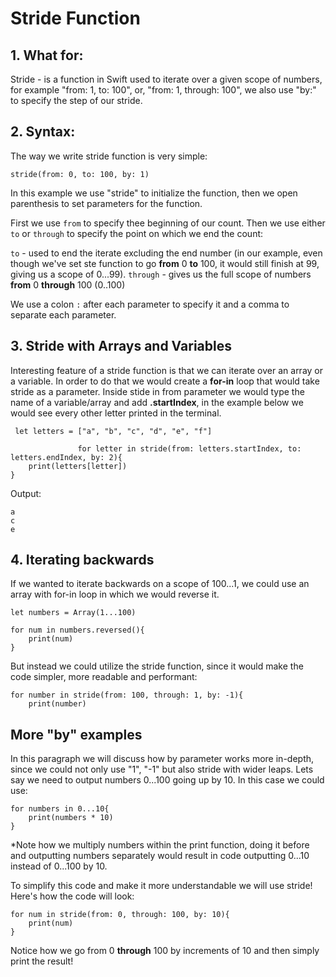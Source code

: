# Stride Function
## 1. What for:

Stride - is a function in Swift used to iterate over a given scope of numbers, for example "from: 1, to: 100", or, "from: 1, through: 100", we also use "by:" to specify the step of our stride.

## 2. Syntax:

The way we write stride function is very simple:

    stride(from: 0, to: 100, by: 1)

In this example we use "stride" to initialize the function, then we open parenthesis to set parameters for the function.

First we use `from` to specify thee beginning of our count.
Then we use either `to` or `through` to specify the point on which we end the count:

`to` - used to end the iterate excluding the end number (in our example, even though we've set ste function to go **from** 0 **to** 100, it would still finish at 99, giving us a scope of 0...99).
`through` - gives us the full scope of numbers **from** 0 **through** 100 (0..100)

We use a colon `:` after each parameter to specify it and a comma to separate each parameter.

## 3. Stride with Arrays and Variables

Interesting feature of a stride function is that we can iterate over an array or a variable.
In order to do that we would create a **for-in** loop that would take stride as a parameter. Inside stide in from parameter we would type the name of a variable/array and add **.startIndex**, in the example below we would see every other letter printed in the terminal.

  

     let letters = ["a", "b", "c", "d", "e", "f"]
    
                   for letter in stride(from: letters.startIndex, to: letters.endIndex, by: 2){
        print(letters[letter])
    }


Output:

    a
    c
    e

## 4. Iterating backwards
If we wanted to iterate backwards on a scope of 100...1, we could use an array with for-in loop in which we would reverse it.

    let numbers = Array(1...100)
    
    for num in numbers.reversed(){
        print(num)
    }

But instead we could utilize the stride function, since it would make the code simpler, more readable and performant:

    for number in stride(from: 100, through: 1, by: -1){
        print(number)


## More "by" examples
In this paragraph we will discuss how by parameter works more in-depth, since we could not only use "1", "-1" but also stride with wider leaps. 
Lets say we need to output numbers 0...100 going up by 10.
In this case we could use:

    for numbers in 0...10{
        print(numbers * 10)
    }

*Note how we multiply numbers within the print function, doing it before and outputting numbers separately would result in code outputting 0...10 instead of 0...100 by 10.

To simplify this code and make it more understandable we will use stride!
Here's how the code will look:

    for num in stride(from: 0, through: 100, by: 10){
        print(num)
    }


Notice how we go from 0 **through** 100 by increments of 10 and then simply print the result!

